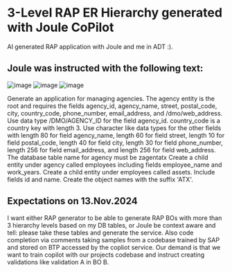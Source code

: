 # 3-Level RAP ER Hierarchy generated with Joule CoPilot
AI generated RAP application with Joule and me in ADT :).

## Joule was instructed with the following text:
![image](https://github.com/user-attachments/assets/d56183e5-01ca-4918-a6b2-17fc6d9141e3)
![image](https://github.com/user-attachments/assets/f5ed0285-727d-4cf6-acbd-7b3900ead066)
![image](https://github.com/user-attachments/assets/6e22982a-acc5-4d53-b5c8-e627fc10bdcc)

Generate an application for managing agencies. 
The agency entity is the root and requires the fields agency_id, agency_name, street, postal_code, city, 
country_code, phone_number, email_address, and /dmo/web_address.
Use data type /DMO/AGENCY_ID for the field agency_id. 
country_code is a country key with length 3.
Use character like data types for the other fields with length 80 for field agency_name, 
length 60 for field street, length 10 for field postal_code, length 40 for field city, 
length 30 for field phone_number, length 256 for field email_address, and length 256 for field web_address.
The database table name for agency must be zagentatx
Create a child entity under agency called employees including fields employee_name and work_years.
Create a child entity under employees called assets. Include fields id and name.
Create the object names with the suffix 'ATX'.

## Expectations on 13.Nov.2024

I want either RAP generator to be able to generate RAP BOs with more than 3 hierarchy levels based on my DB tables, or Joule be context aware and tell: please take these tables and generate the service.
Also code completion via comments taking samples from a codebase trained by SAP and stored on BTP accessed by the copliot service. Our demand is that we want to train copilot with our projects codebase and instruct creating validations like validation A in BO B.
